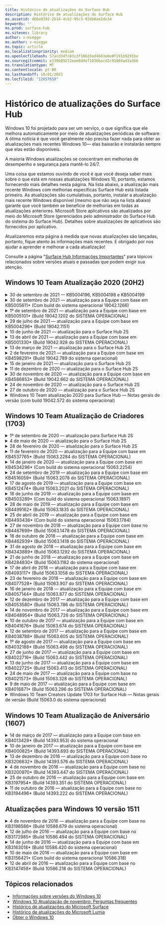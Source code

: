 ```yaml
---
title: Histórico de atualizações do Surface Hub
description: Histórico de atualizações do Surface Hub
ms.assetid: d66a9392-2b14-4cb2-95c3-92db0ae2de34
keywords: ''
ms.prod: surface-hub
ms.sitesec: library
author: v-miegge
ms.author: v-miegge
ms.topic: article
ms.localizationpriority: medium
ms.openlocfilehash: 57acd34fc83c3f186d3ed4683e6e0f191b9291be
ms.sourcegitcommit: e330b89272eee8d4ef1836bacd2c91084ad3a36b
ms.translationtype: MT
ms.contentlocale: pt-BR
ms.lasthandoff: 10/01/2021
ms.locfileid: "12057658"
---
```

# <a name="surface-hub-update-history"></a>Histórico de atualizações do Surface Hub

Windows 10 foi projetado para ser um serviço, o que significa que ele melhora automaticamente por meio de atualizações periódicas de software. A ótima notícia é que você geralmente não precisa fazer nada para obter as atualizações mais recentes Windows 10— elas baixarão e instalarão sempre que elas estão disponíveis.

A maioria Windows atualizações se concentram em melhorias de desempenho e segurança para mantê-lo 24/7.

Uma coisa que estamos ouvindo de você é que você deseja saber mais sobre o que está em nossas atualizações Windows 10, portanto, estamos fornecendo mais detalhes nesta página. Na lista abaixo, a atualização mais recente Windows com melhorias específicas Surface Hub está listada primeiro. As atualizações são cumulativas, portanto, instalar a atualização mais recente Windows disponível (mesmo que não seja na lista abaixo) garante que você também se beneficie de melhorias em todas as atualizações anteriores. Microsoft Store aplicativos são atualizados por meio do Microsoft Store (gerenciados pelo administrador do Surface Hub do sistema do Surface Hub). Detalhes sobre atualizações de aplicativos são fornecidos por aplicativo.

Atualizaremos esta página à medida que novas atualizações são lançadas, portanto, fique atento às informações mais recentes. E obrigado por nos ajudar a aprender e melhorar a cada atualização!

Consulte a página "[Surface Hub Informações Importantes](https://support.microsoft.com/products/surface-devices/surface-hub)" para tópicos relacionados sobre versões atuais e passadas que podem exigir sua atenção.

## <a name="windows-10-team-2020-update-20h2"></a>Windows 10 Team Atualização 2020 (20H2)

<details>
<summary>30 de setembro de 2021 — KB5004196, KB5004198 e KB5004199</summary>

Essas atualizações para o Surface Hub entregam o cliente da sala Teams, o Teams do Centro de Administração e o agente de Salas de Reunião Gerenciadas. Os principais recursos são descritos [em Teams Room on Surface Hub](surface-hub-teams-rooms.md).
 
Consulte o guia de administração [Surface Hub para](/surface-hub/) habilenciar/desabilitar recursos e serviços do dispositivo.
</details>

<details>
<summary>30 de setembro de 2021 — atualização para a Equipe com base em KB5005611* (Com build do sistema operacional 19042.1266)</summary>

Essa atualização para o Surface Hub inclui melhorias de qualidade e correções de segurança. As principais atualizações Surface Hub, ainda não descritas Windows 10 Histórico de [Atualizações,](https://support.microsoft.com/help/4581839/windows-10-update-history)incluem:

* Substitui o Modo de Reunião 1 (Teams/SfB disponível) pela funcionalidade do Modo 2 (Teams somente); qualquer configuração pode ser usada, mas ambas têm o mesmo efeito.

Consulte o guia de administração [Surface Hub para](/surface-hub/) habilenciar/desabilitar recursos e serviços do dispositivo. *[KB5005611](https://support.microsoft.com/help/5005611)
</details>

<details>
<summary>1º de setembro de 2021 — atualização para a Equipe com base em KB5005101* (Build 19042.1202 do SISTEMA OPERACIONAL)</summary>

Essa atualização para o Surface Hub inclui melhorias de qualidade e correções de segurança. As principais atualizações Surface Hub são descritas na atualização 1 Windows 10 Team [2020](https://techcommunity.microsoft.com/t5/surface-it-pro-blog/windows-10-team-2020-update-1-released-to-all-surface-hubs/ba-p/2653503)e também incluem o abaixo:

* Melhora a confiabilidade de alguns cenários de instalação da Conta de Dispositivo ao usar uma caixa de correio local Exchange caixa de correio.

Consulte o guia de administração [Surface Hub para](/surface-hub/) habilenciar/desabilitar recursos e serviços do dispositivo. *[KB5005101](https://support.microsoft.com/help/5005101)
</details>

<details>
<summary>29 de julho de 2021 — atualização para a Equipe com base em KB5004296* (Build 19042.1151)</summary>

Essa atualização para o Surface Hub inclui melhorias de qualidade e correções de segurança. As principais atualizações Surface Hub, ainda não descritas Windows 10 Histórico de [Atualizações,](https://support.microsoft.com/help/4581839/windows-10-update-history)incluem:

* Atualize para o recurso "Coletar logs" para incluir Windows dados de diagnóstico no formato csv.
* Correção que garante que a limpeza de Sessão Final remova totalmente todos os dados relacionados ao edge Chromium.
* Melhora alguns cenários com Surface Hubs ingressados no Azure AD ao usar o Authenticator app.

Consulte o guia de administração [Surface Hub para](/surface-hub/) habilenciar/desabilitar recursos e serviços do dispositivo. *[KB5004296](https://support.microsoft.com/help/5004296)
</details>

<details>
<summary>10 de junho de 2021 — atualização para o Surface Hub 2S</summary>

Essa atualização é específica do Surface Hub 2S e fornece as atualizações de driver e firmware descritas abaixo:

* Atualização UEFI do Surface - 694.3751.768.0
  * Aborda a vulnerabilidade de segurança crítica e melhora a estabilidade do sistema.
* Atualização de firmware do Surface ME - 11.8.86.3877
  * Aborda a vulnerabilidade de segurança crítica e melhora a estabilidade do sistema.
* Driver da Interface do Mecanismo de Gerenciamento intel(R) - 2102.100.0.1044
  * Aborda a vulnerabilidade de segurança crítica e melhora a estabilidade do sistema.
</details>

<details>
<summary>13 de abril de 2021 — atualização para a Equipe com base em KB5001330* (Build 19042.928 do SISTEMA OPERACIONAL)</summary>

Essa atualização para o Surface Hub inclui melhorias de qualidade e correções de segurança. As principais atualizações Surface Hub, ainda não descritas Windows 10 Histórico de [Atualizações,](https://support.microsoft.com/help/4581839/windows-10-update-history)incluem:

* Resolve um problema em que alguns Surface Hub dispositivos estavam instalando apenas atualizações Windows de segurança mensais, em vez de todas as Windows cumulativas.

Consulte o guia de administração [Surface Hub para](/surface-hub/) habilenciar/desabilitar recursos e serviços do dispositivo. *[KB5001330](https://support.microsoft.com/help/5001330)
</details>

<details>
<summary>13 de março de 2021 — atualização para o Surface Hub 2S</summary>

Essa atualização é específica do Surface Hub 2S e fornece as atualizações de driver e firmware descritas abaixo:

* Driver de Bluetooth Intel(R) - 22.30.0.4
  * Melhora a segurança e a estabilidade do sistema.
* Driver gráfico Intel(R) - 27.20.100.8682
  * Melhora a segurança e a estabilidade do sistema.
* Driver Wi-Fi Intel(R) - 22.30.0.11
  * Melhora a segurança e a estabilidade do sistema.
</details>

<details>
<summary>2 de fevereiro de 2021 — atualização para a Equipe com base em KB4598291* (Build 19042.789 do sistema operacional)</summary>

Essa atualização para o Surface Hub inclui melhorias de qualidade e correções de segurança. As principais atualizações Surface Hub, ainda não descritas Windows 10 Histórico de [Atualizações,](https://support.microsoft.com/help/4581839/windows-10-update-history)incluem:

* Correção que permite que a sincronização de calendário com Exchange funcione quando o UPN da conta de dispositivo não for igual a seu SMTP.
* Adiciona a capacidade dos administradores de desabilitar o uso da Autenticação Moderna durante a sincronização de calendário com Exchange.
* Garante que Surface Hub usuários não sejam solicitados a inserir credenciais de proxy depois que o recurso "Usar credenciais de conta de dispositivo" tiver sido habilitado.
* Resolve um problema em que as Windows de atualização e atualização da Loja nunca seriam concluídas se um proxy que exigisse autenticação estivesse em uso.
* Melhora a confiabilidade do aplicativo Conexão durante cenários de ingestão com fio.

Consulte o guia de administração [Surface Hub para](/surface-hub/) habilenciar/desabilitar recursos e serviços do dispositivo. *[KB4598291](https://support.microsoft.com/help/4598291)
</details>

<details>
<summary>15 de janeiro de 2021 — atualização para o Surface Hub 2S</summary>

Essa atualização é específica do Surface Hub 2S e fornece as atualizações de driver e firmware descritas abaixo:

* Atualização de firmware do Surface SMC - 3.93.139.0
* Atualização UEFI do Surface - 694.3473.768.0
</details>

<details>
<summary>11 de dezembro de 2020 — atualização para o Surface Hub 2S</summary>

Essa atualização é específica do Surface Hub 2S e fornece as atualizações de driver e firmware descritas abaixo:

* Atualização de firmware do Surface SMC - 3.92.139.0
* Atualização UEFI do Surface - 694.3447.768.0
</details>

<details>
<summary>30 de novembro de 2020 — atualização para a Equipe com base em KB4586853* (Build 19042.662 do SISTEMA OPERACIONAL)</summary>

Essa atualização para o Surface Hub inclui melhorias de qualidade e correções de segurança. As principais atualizações Surface Hub, ainda não descritas Windows 10 Histórico de [Atualizações,](https://support.microsoft.com/help/4581839/windows-10-update-history)incluem:

* Atualize a página Privacidade Configurações para fornecer opções adicionais.
* Resolve um problema em que as reuniões que já tinham sido iniciadas não eram exibidas na tela De boas-vindas/início.
* Resolve um problema com a recuperação de nuvem para localidades não-en-US.
* Skype for Business
  * Melhora o desempenho de áudio direcional.
  * Sons reduzidos de "toque de caneta" ao usar a Caneta durante Skype for Business chamadas.
* Melhora a confiabilidade ao se inscrever no programa Windows Insider.
* Melhora a confiabilidade do Windows Shell de equipe.

Consulte o guia de administração [Surface Hub para](/surface-hub/) habilenciar/desabilitar recursos e serviços do dispositivo. *[KB4586853](https://support.microsoft.com/help/4586853)
</details>

<details>
<summary>24 de novembro de 2020 — atualização para o Surface Hub 2S</summary>

Essa atualização é específica do Surface Hub 2S e fornece as atualizações de driver e firmware descritas abaixo:

* Atualização de firmware do Surface SMC - 3.91.139.0
  * Melhore a confiabilidade de espera conectada.
* Atualização do Firmware do Surface Touch - 3.91.139.0
  * Aprimora a resposta de toque de espera conectada.
* Atualização do Firmware de Áudio USB do Surface - 3.91.139.0
* Atualização do Firmware da Caneta Surface - 3.91.139.0
</details>

<details>
<summary>27 de outubro de 2020 — atualização para o Surface Hub 2S</summary>

Essa atualização é específica do Surface Hub 2S e fornece as atualizações de driver e firmware descritas abaixo:

* Atualização de Firmware do Surface System Aggregator - 4.14.139.0
* Atualização UEFI do Surface - 694.3386.768.0
</details>

<details>
<summary>Windows 10 Team atualização 2020 para Surface Hub — Notas gerais de versão (com build 19042.572 do sistema operacional)</summary>

Essa atualização para o Surface Hub inclui melhorias de qualidade e correções de segurança. As principais atualizações Surface Hub, ainda não descritas no Histórico de Atualizações do Windows 10 [,](https://support.microsoft.com/help/4581839/windows-10-update-history)são notadas na página " Novidades no[Windows 10 Team 2020 Update](/surface-hub/surface-hub-2020-update-whats-new)".

Consulte a página "[Install Windows 10 Team 2020 Update](/surface-hub/surface-hub-2020-update)" para obter mais informações sobre disponibilidade de atualização por região, método de distribuição e tipo de dispositivo.
</details>

## <a name="windows-10-team-creators-update-1703"></a>Windows 10 Team Atualização de Criadores (1703)

<details>
<summary>1º de setembro de 2020 — atualização para Surface Hub 2S</summary>

Essa atualização é específica do Surface Hub 2S e fornece as atualizações de driver e firmware descritas abaixo:

* Atualização de firmware do Surface SMC - 1.177.139.0
  * Melhora cenários de reparo de campo.
* Atualização do firmware do Surface SSD - 5.14.139.0
  * Melhora a estabilidade do sistema.
* Driver do Surface Serial Hub - 9.40.139.0
  * Melhora a estabilidade do sistema.
</details>

<details>
<summary>4 de maio de 2020 — atualização para o Surface Hub 2S</summary>

Essa atualização é específica do Surface Hub 2S e fornece as atualizações de driver e firmware descritas abaixo:

* Driver de áudio USB do Surface - 15.3.6.0
  * Melhora o desempenho de áudio direcional.
* Intel(R) driver de áudio de exibição - 10.27.0.5
  * Melhora cenários de compartilhamento de tela.
* Driver gráfico Intel(R) - 26.20.100.7263
  * Melhora a estabilidade do sistema.
* Driver do Surface System - 1.7.139.0
  * Melhora a estabilidade do sistema.
* Atualização de firmware do Surface SMC - 1.176.139.0
  * Melhora a estabilidade do sistema.
</details>

<details>
<summary>28 de fevereiro de 2020 — atualização para o Surface Hub 2S</summary>

Essa atualização é específica do Surface Hub 2S e fornece as atualizações de driver e firmware descritas abaixo:

* Driver de Integração do Surface - 13.46.139.0 
  * Melhora os cenários de brilho de exibição.
* Driver da Interface do Mecanismo de Gerenciamento intel(R) - 1914.12.0.1256
  * Melhora a estabilidade do sistema.
* Atualização de firmware do Surface SMC - 1.161.139.0
  * Melhora o desempenho da bateria da caneta.
* Atualização UEFI do Surface - 694.2938.768.0
  * Melhora a estabilidade do sistema.
</details>

<details>
<summary>11 de fevereiro de 2020 — atualização para a Equipe com base em KB4537765* (Build 15063.2284 do SISTEMA OPERACIONAL)</summary>

Essa atualização para o Surface Hub inclui melhorias de qualidade e correções de segurança. As principais atualizações Surface Hub, ainda não descritas Windows 10 Histórico de [Atualizações,](https://support.microsoft.com/help/4018124/windows-10-update-history)incluem:

* Resolve um problema em que o Hub 2S não pode ser ouvido bem por outros participantes durante Skype for Business chamadas.
* Melhora a confiabilidade de alguns cenários de uso de idioma RTL, árabe, hebraico e outros Surface Hub.

Consulte o guia de administração [Surface Hub para](/surface-hub/) habilenciar/desabilitar recursos e serviços do dispositivo.
*[KB4537765](https://support.microsoft.com/help/4537765)
</details>

<details>
<summary>14 de janeiro de 2020 — atualização para a Equipe com base em KB4534296* (Com build do sistema operacional 15063.2254)</summary>

Essa atualização para o Surface Hub inclui melhorias de qualidade e correções de segurança. As principais atualizações Surface Hub, ainda não descritas Windows 10 Histórico de [Atualizações,](https://support.microsoft.com/help/4018124/windows-10-update-history)incluem:

* Resolve um problema com o conjunto de log para Microsoft Surface Hub 2S.

Consulte o guia de administração [Surface Hub para](/surface-hub/) habilenciar/desabilitar recursos e serviços do dispositivo.
*[KB4534296](https://support.microsoft.com/help/4534296)
</details>

<details>
<summary>24 de setembro de 2019 — atualização para a Equipe com base em KB4516059* (Build 15063.2078 do SISTEMA OPERACIONAL)</summary>

Essa atualização para o Surface Hub inclui melhorias de qualidade e correções de segurança. As principais atualizações Surface Hub, ainda não descritas Windows 10 Histórico de [Atualizações,](https://support.microsoft.com/help/4018124/windows-10-update-history)incluem:

 * Atualize para Surface Hub página de Recuperação 2S Configurações para refletir com precisão as opções de recuperação.
 * Atualize para Surface Hub tela de boas-vindas do 2S para melhorar a reconhecimento do dispositivo.
 * Resolvido um problema com o plano de fundo do shell de equipe Windows exibindo incorretamente.
 * Resolvido um problema com persistência de layout do Menu Iniciar quando configurado usando a política MDM.
 * Corrigido um problema em Microsoft Edge que ocorre ao navegar em alguns sites internos.
 * Corrigido um problema em Skype for Business que ocorre ao apresentar no modo de tela inteira.

Consulte o guia de administração [Surface Hub para](/surface-hub/) habilenciar/desabilitar recursos e serviços do dispositivo.
*[KB4503289](https://support.microsoft.com/help/4503289)
</details>

<details>
<summary>17 de agosto de 2019 — atualização para a Equipe com base em KB4512474* (Build 15063.2021 do SISTEMA OPERACIONAL)</summary>

Essa atualização para o Surface Hub inclui melhorias de qualidade e correções de segurança. As principais atualizações Surface Hub, ainda não descritas Windows 10 Histórico de [Atualizações,](https://support.microsoft.com/help/4018124/windows-10-update-history)incluem:

 * Garante que a Saída de Vídeo no Hub 2S seja padrão para o modo "Duplicado".
 * Melhora a confiabilidade de alguns cenários de uso de idioma árabe Surface Hub.

Consulte o guia de administração [Surface Hub para](/surface-hub/) habilenciar/desabilitar recursos e serviços do dispositivo.
*[KB4503289](https://support.microsoft.com/help/4503289)
 </details>

<details>
<summary>18 de junho de 2019 — atualização para a Equipe com base em KB4503289* (Com build do sistema operacional 15063.1897)</summary>

Essa atualização para o Surface Hub inclui melhorias de qualidade e correções de segurança. As principais atualizações Surface Hub, ainda não descritas Windows 10 Histórico de [Atualizações,](https://support.microsoft.com/help/4018124/windows-10-update-history)incluem:

* Resolve um problema que impede que um usuário entre em um dispositivo Microsoft Surface Hub com uma Azure Active Directory de usuário. Esse problema ocorre porque uma sessão anterior não terminou com êxito.
* Adiciona suporte para conexões TLS 1.2 a provedores de identidade e Exchange em cenários de configuração de conta de dispositivo.
* Correções para melhorar a confiabilidade do Aplicativo de Diagnóstico de Hardware no Hub 2S. 
* Correção para melhorar a consistência da experiência de instalação da primeira vez no Hub 2S. 

Consulte o guia de administração [Surface Hub para](/surface-hub/) habilenciar/desabilitar recursos e serviços do dispositivo.
*[KB4503289](https://support.microsoft.com/help/4503289)
</details>

<details>
<summary>28 de maio de 2019 — atualização para a Equipe com base em KB4499162* (Build 15063.1835 do SISTEMA OPERACIONAL)</summary>

Essa atualização para o Surface Hub inclui melhorias de qualidade e correções de segurança. As principais atualizações Surface Hub, ainda não descritas Windows 10 Histórico de [Atualizações,](https://support.microsoft.com/help/4018124/windows-10-update-history)incluem:

* Garante que Surface Hub usuários não sejam solicitados a inserir credenciais de proxy depois que o recurso "Usar credenciais de conta de dispositivo" tiver sido habilitado.
* Resolve um problema em que as Skype falham periodicamente porque o áudio/vídeo não está usando o proxy correto.
* Adiciona suporte ao TLS 1.2 em Skype for Business.
* Resolve uma falha de conexão SIP no cliente Skype quando o servidor Skype tem TLS 1.0 ou TLS 1.1 desabilitado.

Consulte o guia de administração [Surface Hub para](/surface-hub/) habilenciar/desabilitar recursos e serviços do dispositivo.
*[KB4499162](https://support.microsoft.com/help/4499162)
</details>

<details>
<summary>25 de abril de 2019 — atualização para a Equipe com base em KB4493436* (Com build do sistema operacional 15063.1784)</summary>

Essa atualização para o Surface Hub inclui melhorias de qualidade e correções de segurança. As principais atualizações Surface Hub, ainda não descritas Windows 10 Histórico de [Atualizações,](https://support.microsoft.com/help/4018124/windows-10-update-history)incluem:

* Resolve o problema de sincronização de vídeo e áudio com alguns dispositivos USB que estão conectados ao Surface Hub.

Consulte o guia de administração [Surface Hub para](/surface-hub/) habilenciar/desabilitar recursos e serviços do dispositivo.
*[KB4493436](https://support.microsoft.com/help/4493436)
</details>

<details>
<summary>27 de novembro de 2018 — atualização para a Equipe com base no KB4467699* (Build 15063.1478 do SISTEMA OPERACIONAL)</summary>

Essa atualização para o Surface Hub inclui melhorias de qualidade e correções de segurança. As principais atualizações Surface Hub, ainda não descritas Windows 10 Histórico de [Atualizações,](https://support.microsoft.com/help/4018124/windows-10-update-history)incluem:

* Resolve um problema que impede que alguns usuários Signing-In para "Minhas Reuniões e Arquivos".

Consulte o guia de administração [Surface Hub para](/surface-hub/) habilenciar/desabilitar recursos e serviços do dispositivo.
*[KBKB4467699](https://support.microsoft.com/help/KB4467699)
</details>

<details>
<summary>18 de outubro de 2018 — atualização para a Equipe com base em KB4462939* (Build 15063.1418 do SISTEMA OPERACIONAL)</summary>

Essa atualização para o Surface Hub inclui melhorias de qualidade e correções de segurança. As principais atualizações Surface Hub, ainda não descritas Windows 10 Histórico de [Atualizações,](https://support.microsoft.com/help/4018124/windows-10-update-history)incluem:

* Skype for Business correções: 
  * Resolve Skype for Business problema de conexão ao retomar o sono
  * Resolve Skype for Business problema de conexão de rede, quando o dispositivo está conectado à Internet
  * Resolve Skype for Business falha ao pesquisar usuários do diretório
* Resolve o problema em que o Hub relata erroneamente "Sem conexão com a Internet" em ambientes de proxy corporativos.
* Implementou um recurso que permite que os clientes optem por uma nova experiência de quadro de trabalho.

Consulte o guia de administração [Surface Hub para](/surface-hub/) habilenciar/desabilitar recursos e serviços do dispositivo.
*[KB4462939](https://support.microsoft.com/help/4462939)
</details>

<details>
<summary>31 de agosto de 2018 — atualização para a Equipe com base em KB4343889* (Build 15063.1292 do SISTEMA OPERACIONAL)</summary>

Essa atualização para o Surface Hub inclui melhorias de qualidade e correções de segurança. As principais atualizações Surface Hub, ainda não descritas Windows 10 Histórico de [Atualizações,](https://support.microsoft.com/help/4018124/windows-10-update-history)incluem:

* Adiciona suporte para Microsoft Teams
* Resolve o problema de gerenciamento de tarefas com o registro do Intune
* Permite que os administradores desabilitem os serviços de Mensagens Instantâneas e Email para o Hub
* Correções adicionais de bugs e melhorias de confiabilidade para o Surface Hub Skype for Business App

Consulte o guia de administração [Surface Hub para](/surface-hub/) habilenciar/desabilitar recursos e serviços do dispositivo.
*[KB4343889](https://support.microsoft.com/help/4343889)
</details>

<details>
<summary>21 de junho de 2018 — atualização para a Equipe com base em KB4284830* (Build 15063.1182 do sistema operacional)</summary>

Essa atualização para o Surface Hub inclui melhorias de qualidade e correções de segurança. As principais atualizações Surface Hub, ainda não descritas Windows 10 Histórico de [Atualizações,](https://support.microsoft.com/help/4018124/windows-10-update-history)incluem:

* Alteração de telemetria no suporte aos requisitos de RGPD no EMEA

Consulte o guia de administração [Surface Hub para](/surface-hub/) habilenciar/desabilitar recursos e serviços do dispositivo.
*[KB4284830](https://support.microsoft.com/help/KB4284830)
</details>

<details>
<summary>17 de abril de 2018 — atualização para a Equipe com base em KB4093117* (Build 15063.1058 do SISTEMA OPERACIONAL)</summary>

Essa atualização para o Surface Hub inclui melhorias de qualidade e correções de segurança. As principais atualizações Surface Hub, ainda não descritas Windows 10 Histórico de [Atualizações,](https://support.microsoft.com/help/4018124/windows-10-update-history)incluem:

* Resolve um problema de projeção com fio
* Habilita a atualização em massa para determinadas políticas de MDM (Gerenciamento de Dispositivo Móvel)
* Resolve o problema de discagem telefônica com chamadas internacionais
* Resolve o problema de resolução de imagem quando 2 Surface Hubs ins juntam-se à mesma reunião
* Resolve o erro de tratamento de certificadoS OMS (Operations Management Suite)
* Resolve um problema de segurança ao limpar no final de uma sessão
* Resolve Miracast problema, quando Surface Hub é especificado para os canais 149 a 165
  * Os canais 149 a 165 continuarão a ser inutilizáveis na Europa, Japão ou Israel devido a regulamentações governamentais regionais

Consulte o guia de administração [Surface Hub para](/surface-hub/) habilenciar/desabilitar recursos e serviços do dispositivo.
*[KB4093117](https://support.microsoft.com/help/4093117)
</details>

<details>
<summary>23 de fevereiro de 2018 — atualização para a Equipe com base em KB4077528* (Build 15063.907 do SISTEMA OPERACIONAL)</summary>

Essa atualização para o Surface Hub inclui melhorias de qualidade e correções de segurança. As principais atualizações Surface Hub, ainda não descritas Windows 10 Histórico de [Atualizações,](https://support.microsoft.com/help/4018124/windows-10-update-history)incluem:

* Resolvido um problema em que as configurações do MDM não estavam sendo aplicadas corretamente
* Processo de limpeza aprimorado

Consulte o guia de administração [Surface Hub para](/surface-hub/) habilenciar/desabilitar recursos e serviços do dispositivo.
*[KB4077528](https://support.microsoft.com/help/4077528)
</details>

<details>
<summary>16 de janeiro de 2018 — atualização para a Equipe com base em KB4057144* (Build 15063.877 do SISTEMA OPERACIONAL)</summary>

Essa atualização para o Surface Hub inclui melhorias de qualidade e correções de segurança. As principais atualizações Surface Hub, ainda não descritas Windows 10 Histórico de [Atualizações,](https://support.microsoft.com/help/4018124/windows-10-update-history)incluem:

* Adiciona a capacidade de gerenciar o layout do menu iniciar por meio do MDM
* Correção de bugs do MDM na configuração de rotação de senha

Consulte o guia de administração [Surface Hub para](/surface-hub/) habilenciar/desabilitar recursos e serviços do dispositivo.
*[KB4057144](https://support.microsoft.com/help/4057144)
</details>

<details>
<summary>12 de dezembro de 2017 — atualização para a Equipe com base em KB4053580* (Build 15063.786 do SISTEMA OPERACIONAL)</summary>

Essa atualização para o Surface Hub inclui melhorias de qualidade e correções de segurança. As principais atualizações Surface Hub, ainda não descritas Windows 10 Histórico de [Atualizações,](https://support.microsoft.com/help/4018124/windows-10-update-history)incluem:

* Resolve flashes de vídeo da câmera (lacrimejamentos ou piscações) durante Skype for Business chamadas
* Resolve o problema de ID do SSD do Centro de Notificação

Consulte o guia de administração [Surface Hub para](/surface-hub/) habilenciar/desabilitar recursos e serviços do dispositivo.
*[KB4053580](https://support.microsoft.com/help/4053580)
</details>

<details>
<summary>14 de novembro de 2017 — atualização para a Equipe com base em KB4048954* (Build 15063.726 do SISTEMA OPERACIONAL)</summary>

Essa atualização para o Surface Hub inclui melhorias de qualidade e correções de segurança. As principais atualizações Surface Hub, ainda não descritas Windows 10 Histórico de [Atualizações,](https://support.microsoft.com/help/4018124/windows-10-update-history)incluem:

* Atualização de recursos que permite que os clientes habilitam a autenticação de rede com fio 802,1x usando a política MDM.
* Uma atualização de recurso que permite que os usuários selecionem dinamicamente um aplicativo de sua escolha ao abrir um arquivo.
* Correção que garante que a limpeza da Sessão Final remova totalmente todas as conexões entre a conta do usuário e o dispositivo.
* Correção de desempenho que melhora o tempo de limpeza, bem como Miracast tempo de conexão.
* Introduz a utilização de Autenticação Fácil durante reuniões ad hoc.
* Correção que garante que os componentes do serviço usem o mesmo proxy configurado no dispositivo.
* Reduz e garante mais detalhadamente a telemetria transmitida pelo dispositivo, reduzindo a utilização de largura de banda.
* Habilita um recurso que permite que os usuários forneçam comentários à Microsoft após a conclusão de uma reunião.

Consulte o guia de administração [Surface Hub para](/surface-hub/) habilenciar/desabilitar recursos e serviços do dispositivo.
*[KB4048954](https://support.microsoft.com/help/4048954)
</details>

<details>
<summary>10 de outubro de 2017 — atualização para a Equipe com base em KB4041676* (Build 15063.674 do SISTEMA OPERACIONAL)</summary>

Essa atualização para o Surface Hub inclui melhorias de qualidade e correções de segurança. As principais atualizações Surface Hub, ainda não descritas Windows 10 Histórico de [Atualizações,](https://support.microsoft.com/help/4018124/windows-10-update-history)incluem:

* Skype for Business
  * Resolve o problema que exigia uma reinicialização do dispositivo ao retomar o sono.
  * Corrige o problema em que os contatos externos não resolveram por meio Skype conta do Hub Online.
* PowerPoint
  * Corrige o problema em que algumas PowerPoint apresentações não projetariam no Hub.
* Geral
  * Correção para resolver o problema em que a porta USB não pôde ser desabilitada pelo Administrador do Sistema.

*[KB4041676](https://support.microsoft.com/help/4041676)
</details>

<details>
<summary>12 de setembro de 2017 — atualização para a Equipe com base em KB4038788* (Build 15063.605 do SISTEMA OPERACIONAL) </summary>

Essa atualização para o Surface Hub inclui melhorias de qualidade e correções de segurança. As principais atualizações Surface Hub, ainda não descritas Windows 10 Histórico de [Atualizações,](https://support.microsoft.com/help/4018124/windows-10-update-history)incluem:

* Segurança
  * Resolve o problema com o Bitlocker quando o dispositivo acorda do sono.
* Geral
  * Reduz a frequência/quantidade de telemetria de saúde do dispositivo, melhorando o desempenho do sistema.
  * Corrige o problema que impedia o dispositivo de coletar logs do sistema.

*[KB4038788](https://support.microsoft.com/help/4038788)
</details>

<details>
<summary>1º de agosto de 2017 — atualização para a Equipe com base em KB4032188* (Build 15063.498 do SISTEMA OPERACIONAL)</summary>

* Skype for Business 
  * Resolve Skype for Business Sign-In problema, que exigia repetir ou reiniciar o sistema.
  * Resolve Skype for Business tempo de reunião que está sendo exibido incorretamente.
  * Correções para melhorar Surface Hub Skype for Business confiabilidade.

*[KB4032188](https://support.microsoft.com/help/4032188)
</details>

<details>
<summary>27 de junho de 2017 — atualização para a Equipe com base em KB4022716* (Build 15063.442 do SISTEMA OPERACIONAL)</summary>

Essa atualização para o Surface Hub inclui melhorias de qualidade e correções de segurança. As principais atualizações Surface Hub, ainda não descritas Windows 10 Histórico de [Atualizações,](https://support.microsoft.com/help/4018124/windows-10-update-history)incluem:

* Resolver falhas de driver NVIDIA que podem exigir 84" de Surface Hub para ser religado, exigindo uma reinicialização manual.
* Resolvido um problema em que alguns aplicativos não conseguem iniciar em um Surface Hub.

*[KB4022716](https://support.microsoft.com/help/4022716)
</details>

<details>
<summary>13 de junho de 2017 — atualização para a Equipe com base em KB4022725* (Build 15063.413 do SISTEMA OPERACIONAL)</summary>

Essa atualização para o Surface Hub inclui melhorias de qualidade e correções de segurança. As principais atualizações Surface Hub, ainda não descritas Windows 10 Histórico de [Atualizações,](https://support.microsoft.com/help/4018124/windows-10-update-history)incluem:

* Geral
  * Problemas resolvidos com a queda de tinta de caneta com canetas
  * Problema resolvido causando tempo estendido para a reunião de "limpeza"

*[KB4022725](https://support.microsoft.com/help/4022725)
</details>

<details>
<summary>24 de maio de 2017 — atualização para a Equipe com base no KB4021573* (Build 15063.328 do SISTEMA OPERACIONAL)</summary>

Essa atualização para o Surface Hub inclui melhorias de qualidade e correções de segurança. As principais atualizações Surface Hub, ainda não descritas Windows 10 Histórico de [Atualizações,](https://support.microsoft.com/help/4018124/windows-10-update-history)incluem:

* Geral
  * Problema resolvido com retenção de configuração de proxy durante o problema de atualização

*[KB4021573](https://support.microsoft.com/help/4021573)
</details>

<details>
<summary>9 de maio de 2017 — atualização para a Equipe com base em KB4016871* (Build 15063.296 do SISTEMA OPERACIONAL)</summary>

Essa atualização para o Surface Hub inclui melhorias de qualidade e correções de segurança. As principais atualizações Surface Hub, ainda não descritas Windows 10 Histórico de [Atualizações,](https://support.microsoft.com/help/4018124/windows-10-update-history)incluem:

* Geral
  * Problema do ciclo de sono/desapertá-lo
  * Resolvidos vários problemas de Redefinição e Recuperação
  * Problema da guia Histórico de Atualizações Endereçadas
  * Resolvido Miracast problema de início do serviço
* Aplicativos
  * Erro de atualização de pacote de aplicativo fixo

*[KB4016871](https://support.microsoft.com/help/4016871)
</details>

<details>
<summary>Windows 10 Team Creators Update 1703 for Surface Hub — Notas gerais de versão (Build 15063.0 do sistema operacional)</summary>

Essa atualização para o Surface Hub inclui melhorias de qualidade e correções de segurança. As principais atualizações Surface Hub, ainda não descritas Windows 10 Histórico de [Atualizações,](https://support.microsoft.com/help/4018124/windows-10-update-history)incluem:

* Evoluindo a experiência de tela grande 
  * Melhorou o carrossel da reunião em Welcome and Start
  * Participe de reuniões e termine a sessão diretamente do menu Iniciar
  * Os aplicativos podem utilizar mais da tela durante uma sessão
  * Controles Skype simplificados
  * Mecanismos aprimorados para fornecer comentários
* Acessar Meu Conteúdo Pessoal*
  * Login único pessoal de Bem-vindo ou Início
  * Participe de reuniões e termine a sessão diretamente do menu Iniciar
  * Acessar arquivos pessoais por meio OneDrive for Business diretamente de Iniciar
  * Login do participante pré-preenchido
  * Fluxos de autenticação simplificados com o aplicativo "Authenticator" **
* Gerenciamento & implantação 
  * Experiência OOBE simplificada por meio do provisionamento em massa
  * Serviço de recuperação de dispositivo baseado em nuvem
  * Enterprise de certificado de cliente
  * Suporte a credenciais de proxy aprimorado
  * Adicionado e /aprimorado Skype suporte à configuração de QoS (Qualidade de Serviço)
  * Foi adicionada a capacidade de definir o volume padrão do dispositivo Configurações
  * Suporte a MDM aprimorado para Surface Hub [configurações](/surface-hub/remote-surface-hub-management)
* Segurança aprimorada 
  * Adicionada a capacidade de restringir unidades USB somente ao BitLocker
  * Foi adicionada a capacidade de desabilitar portas USB por meio do MDM
  * Foi adicionada a capacidade de desabilitar a funcionalidade "Retomar sessão" no tempo de tempo
  * Adição de suporte com fio 802.1x
* Áudio e projeção
  * Aprimoramentos do Áudio do Dolby "Alto-falante humano"
  * Sons reduzidos de "toque de caneta" ao usar a Caneta durante Skype for Business chamadas
  * Adicionado suporte para conexões Miracast infraestrutura
* Correções de confiabilidade e desempenho
  * Resolvidos vários problemas de Redefinição e Recuperação
  * Resolvido Surface Hub Exchange de autenticação ao utilizar certificados de cliente
  * Estabilidade aprimorada Wi-Fi conexão de rede e credenciais
  * Corrigido Miracast de áudio e problemas de sincronização durante a reprodução de vídeo
  * Configuração incluída para desabilitar o comportamento de conexão automática

*O recurso de entrada única requer o uso do Office365 e OneDrive for Business **Consulte o Guia de Administração para requisitos de serviço

</details>

## <a name="windows-10-team-anniversary-update-1607"></a>Windows 10 Team Atualização de Aniversário (1607)

<details>
<summary>14 de março de 2017 — atualização para a Equipe com base em KB4013429* (Build 14393.953) do sistema operacional</summary>

Essa atualização para o Surface Hub inclui melhorias de qualidade e correções de segurança. As principais atualizações Surface Hub, ainda não descritas Windows 10 Histórico de [Atualizações,](https://support.microsoft.com/help/4018124/windows-10-update-history)incluem:

* Geral
  * Correção de segurança do Explorador de Arquivos para impedir a navegação para locais de arquivos restritos
* Skype for Business
  * Correção para resolver latência durante o compartilhamento de tela com base na Área de Trabalho Remota

*[KB4013429](https://support.microsoft.com/help/4013429)
</details>

<details>
<summary>10 de janeiro de 2017 — atualização para a Equipe com base em KB4000825* (Build 14393.693 do SISTEMA OPERACIONAL)</summary>

Essa atualização para o Surface Hub inclui melhorias de qualidade e correções de segurança. As principais atualizações Surface Hub, ainda não descritas Windows 10 Histórico de [Atualizações,](https://support.microsoft.com/help/4018124/windows-10-update-history)incluem:

* Seleção habilitada de layouts de teclado 106/109 para uso com teclados físicos japoneses

*[KB4000825](https://support.microsoft.com/help/4000825)
</details>

<details>
<summary>13 de dezembro de 2016 — atualização para a Equipe com base no KB3206632* (Build 14393.576 do SISTEMA OPERACIONAL)</summary>

Essa atualização para o Surface Hub inclui melhorias de qualidade e correções de segurança. As principais atualizações Surface Hub, ainda não descritas Windows 10 Histórico de [Atualizações,](https://support.microsoft.com/help/4018124/windows-10-update-history)incluem:

* Resolve o problema de distorção de áudio de conexão com fio

*[KB3206632](https://support.microsoft.com/help/3206632)
</details>

<details>
<summary>4 de novembro de 2016 — atualização para a Equipe com base no KB3200970* (Build 14393.447 do SISTEMA OPERACIONAL)</summary>

Esta atualização para a atualização Windows 10 Team aniversário (versão 1607) para Surface Hub inclui melhorias de qualidade e correções de segurança. As principais atualizações Surface Hub, ainda não descritas Windows 10 Histórico de [Atualizações,](https://support.microsoft.com/help/4018124/windows-10-update-history)incluem:

* Skype for Business correções de bugs para melhorar a confiabilidade

*[KB3200970](https://support.microsoft.com/help/3200970)
</details>

<details>
<summary>25 de outubro de 2016 — atualização para a Equipe com base em KB3197954* (Build 14393.351 do SISTEMA OPERACIONAL)</summary>

Essa atualização para o Surface Hub inclui melhorias de qualidade e correções de segurança. As principais atualizações Surface Hub, ainda não descritas Windows 10 Histórico de [Atualizações,](https://support.microsoft.com/help/4018124/windows-10-update-history)incluem:

* Habilitando o novo recurso Sleep no sistema operacional e no Bios para reduzir o consumo de energia do Surface Hub e melhorar sua confiabilidade a longo prazo
* Geral
  * Resolve cenários em que o teclado na tela às vezes não aparecia
  * Resolve a mudança de aplicativo de quadro de trabalho que ocorre ocasionalmente ao abrir a reunião agendada
  * Resolve problema que impedia administradores de alterar a senha do administrador local, depois que o dispositivo foi Redefinido
  * Alteração do BIOS resolvendo o problema com o controle da barra de status durante a redefinição do dispositivo
  * Atualização UEFI para resolver problemas de energia

*[KB3197954](https://support.microsoft.com/help/3197954)
</details>

<details>
<summary>11 de outubro de 2016 — atualização para a Equipe com base no KB3194496* (Build 14393.222 do SISTEMA OPERACIONAL)</summary>

Essa atualização traz a atualização Windows 10 Team aniversário para Surface Hub e inclui melhorias de qualidade e correções de segurança. (Seu dispositivo estará executando Windows 10 versão 1607 depois de instalado.) As principais atualizações Surface Hub, ainda não descritas Windows 10 Histórico de [Atualizações,](https://support.microsoft.com/help/4018124/windows-10-update-history)incluem:

* Skype for Business
  * Melhorias de desempenho ao ingressar em reuniões, incluindo problemas ao ingressar em uma reunião usando contas federadas
  * Suporte para VBSS (Compartilhamento de Tela Baseada em Vídeo) agora disponível no Skype for Business para Surface Hub
  * Desconexão resolvida após 5 minutos de problema de tempo ocioso
  * Falha Skype de compartilhamento de tela hub para hub
  * Melhorias Skype vídeo, incluindo:
    * Perda de vídeo durante a reunião com vários apresentadores de vídeo
    * Recorte de vídeo durante chamadas
    * Vídeo de chamada de saída não exibido para outros participantes
  * Problema resolvido com o erro de login upn
  * Problema resolvido com o bloco de discagem durante o uso de chamadas SIP (Session Initiation Protocol)
* Quadro de Comunicações
  * Agora, o usuário pode salvar e lembrar sessões de quadro de OneDrive online (por meio da funcionalidade Compartilhar)
  * Quadro de trabalho de lançamento aprimorado ao remover caneta do dock
* Aplicativos
  * Aplicativo de OneDrive pré-instalado, para acesso aos arquivos pessoais e de trabalho
  * Aplicativo Fotos pré-instalado, para exibir fotos e vídeos
  * Aplicativo PowerBI pré-instalado, para exibir painéis
  * Os Office aplicativos – Word, Excel, PowerPoint – são todos habilitados para tinta
  * Edge on Surface Hub agora oferece suporte a sites baseados em Flash
* Geral
  * Seleção de Dispositivo de Áudio Habilitado (para Surface Hubs anexados usando dispositivos de áudio externos)
  * Suporte habilitado para HDCP no conector de saída DisplayPort
  * Alterações na interface do usuário do sistema para configurações de otimização de usabilidade (consulte Guias de [usuário e administrador](https://www.microsoft.com/surface/support/surface-hub) para obter detalhes adicionais)
  * Correções de bugs e otimizações de desempenho para acelerar o fluxo de Azure Active Directory de login
  * Tempo significativamente aprimorado necessário para redefinir e restaurar Surface Hub
  * Windows Defender A interface do usuário foi adicionada dentro das configurações
  * Toque deux aprimorado para iniciar
  * Suporte habilitado para projeção sem fio superior a 1080p por meio Miracast, em dispositivos com suporte
  * Resolvido "Não há nenhuma conexão com a Internet" e "Os compromissos podem estar desa data" estados de notificação falsa desde o início
  * Confiabilidade aprimorada do teclado na tela
  * Suporte adicional para Surface Hub de provisionamento de Windows usando Windows & Designer de Configuração de Imagens (ICD) e solução Surface Hub de monitoramento aprimorada no Operations Management Suite (OMS)

*[KB3194496](https://support.microsoft.com/help/3194496)
</details>

## <a name="updates-for-windows-10-version-1511"></a>Atualizações para Windows 10 versão 1511

<details>
<summary>4 de novembro de 2016 — atualização para a Equipe com base no KB3198586* (Build 10586.679 do sistema operacional)</summary>

Esta atualização para o Windows 10 Team (versão 1511) para Surface Hub inclui melhorias de qualidade e correções de segurança que são descritas no Histórico de [Atualizações Windows 10](https://support.microsoft.com/help/4018124/windows-10-update-history). Não há Surface Hub itens específicos nesta atualização.

*[KB3198586](https://support.microsoft.com/help/3198586)
</details>

<details>
<summary>12 de julho de 2016 — atualização para a Equipe com base no KB3172985* (Build 10586.494 do SISTEMA OPERACIONAL)</summary>

Essa atualização inclui melhorias de qualidade e correções de segurança. Nenhum novo recursos do sistema operacional está sendo introduzido nesta atualização. As principais alterações específicas da Surface Hub (aquelas que não estão incluídas no histórico de Windows 10 [de atualização),](https://support.microsoft.com/help/4018124/windows-10-update-history)incluem:

* Problema corrigido que causou Windows falhas no sistema
* Problema corrigido que causou falhas repetidas de Borda
* Problema corrigido que causa falhas no serviço de pré-desligamento
* Problema corrigido em que alguns dados do aplicativo não foram removidos corretamente após uma sessão
* Driver NFC do Broadcom atualizado para melhorar o desempenho da NFC
* Atualizado o driver Wi-Fi da Wi-Fi Para melhorar Miracast desempenho
* Driver Nvidia atualizado para corrigir um bug de exibição no qual os dispositivos Surface Hub de 84" mostram conteúdo dim ou difuso
* Vários problemas Skype for Business corrigidos, incluindo: 
  * Problema que causou Skype for Business desconectar durante as reuniões
  * Problema no qual os usuários não puderam participar de reuniões quando o organizador da reunião estava em uma configuração federada
  * Habilitando Skype for Business compartilhamento de aplicativos
  * Problema que causou Skype falhas no aplicativo
* Adicionado um prompt em "Configurações" para informar aos usuários que o sistema operacional pode ficar corrompido se a redefinição do dispositivo for interrompida antes da conclusão

*[KB3172985](https://support.microsoft.com/help/3172985)
</details>

<details>
<summary>14 de junho de 2016 — atualização para a Equipe com base em KB3163018* (Build 10586.420 do sistema operacional)</summary>

Essa atualização para o Surface Hub inclui melhorias de qualidade e correções de segurança. Nenhum novo recursos do sistema operacional está sendo introduzido nesta atualização. As principais atualizações Surface Hub, ainda não descritas Windows 10 Histórico de [Atualizações,](https://support.microsoft.com/help/4018124/windows-10-update-history)incluem:

* Versão restrita. Consulte 12 de julho de 2016 — [KB3172985](https://support.microsoft.com/en-us/help/3172985) (Build 10586.494) para obter Surface Hub detalhes específicos do pacote

*[KB3163018](https://support.microsoft.com/help/3163018)
</details>

<details>
<summary>10 de maio de 2016 — atualização para a Equipe com base em KB3156421* (Com build do sistema operacional 10586.318)</summary>

Essa atualização para o Surface Hub inclui melhorias de qualidade e correções de segurança. Nenhum novo recursos do sistema operacional está sendo introduzido nesta atualização. As principais atualizações Surface Hub, ainda não descritas Windows 10 Histórico de [Atualizações,](https://support.microsoft.com/help/4018124/windows-10-update-history)incluem:

* Problema corrigido que impedia a instalação de determinados aplicativos da Loja (OneDrive)
* Problema corrigido que fez com que a entrada por toque parasse de responder em aplicativos

*[KB3156421](https://support.microsoft.com/help/3156421)
</details>

<details>
<summary>12 de abril de 2016 — atualização para a Equipe com base no KB3147458* (Build 10586.218 do SISTEMA OPERACIONAL)</summary>

Essa atualização para o Surface Hub inclui melhorias de qualidade e correções de segurança. Nenhum novo recursos do sistema operacional está sendo introduzido nesta atualização. As principais atualizações Surface Hub, ainda não descritas Windows 10 Histórico de [Atualizações,](https://support.microsoft.com/help/4018124/windows-10-update-history)incluem:

* Problema corrigido em que o nível de volume não foi redefinido corretamente entre sessões

*[KB3147458](https://support.microsoft.com/help/3147458)
</details>

## <a name="related-topics"></a>Tópicos relacionados

* [Informações sobre versões do Windows 10](https://go.microsoft.com/fwlink/p/?LinkId=724328)
* [Windows 10 Atualização de novembro: Perguntas frequentes](https://windows.microsoft.com/windows-10/windows-update-faq)
* [Histórico de atualizações do Microsoft Surface](https://go.microsoft.com/fwlink/p/?LinkId=724327)
* [Histórico de atualizações do Microsoft Lumia](https://go.microsoft.com/fwlink/p/?LinkId=785968)
* [Obter o Windows 10](https://go.microsoft.com/fwlink/p/?LinkId=616447)
